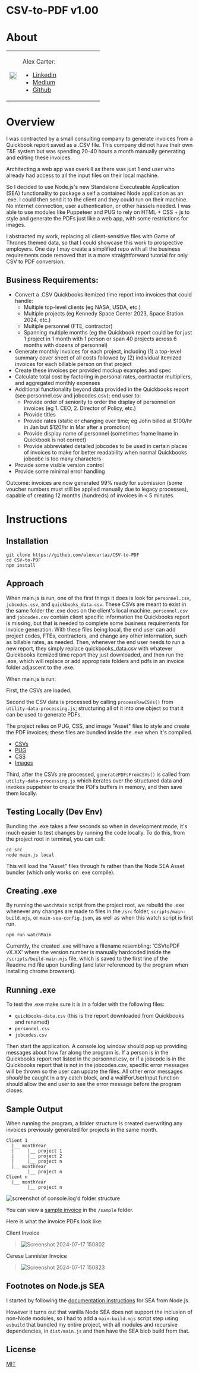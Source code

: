# CSV-to-PDF v1.00

# About

<table >
  <tr>
    <td>
      <img src="https://github.com/user-attachments/assets/4f8a3620-18e3-4f34-830c-50df4ecd52a7" width="100%" />
    </td>
    <td width="200px" >
      <p>Alex Carter:</p>
      <ul>
        <li>
          <a href="https://www.linkedin.com/in/alexandertcarter/" target="_blank">LinkedIn</a>
        </li>
        <li>
          <a href="https://medium.com/@AlexCartaz" target="_blank">Medium</a>
        </li>
        <li>
          <a href="https://github.com/alexcartaz" target="_blank">Github</a>
        </li>
      </ul>
    </td>
  </tr>
</table>


# Overview

I was contracted by a small consulting company to generate invoices from a Quickbook report saved as a .CSV file. This company did not have their own T&E system but was spending 20-40 hours a month manually generating and editing these invoices.

Architecting a web app was overkill as there was just 1 end user who already had access to all the input files on their local machine.

So I decided to use Node.js's new Standalone Executeable Application (SEA) functionality to package a self a contained Node application as an .exe. I could then send it to the client and they could run on their machine. No internet connection, user authentication, or other hassels needed. I was able to use modules like Puppeteer and PUG to rely on HTML + CSS + js to style and generate the PDFs just like a web app, with some restrictions for images.

I abstracted my work, replacing all client-sensitive files with Game of Thrones themed data, so that I could showcase this work to prospective employers. One day I may create a simplified repo with all the business requirements code removed that is a more straightforward tutorial for only CSV to PDF conversion.


## Business Requirements:

- Convert a .CSV Quickbooks itemized time report into invoices that could handle:
  - Multiple top-level clients (eg NASA, USDA, etc.)
  - Multiple projects (eg Kennedy Space Center 2023, Space Station 2024, etc.) 
  - Multiple personnel (FTE, contractor)
  - Spanning multiple months (eg the Quickbook report could be for just 1 project in 1 month with 1 person or span 40 projects across 6 months with dozens of personnel)
- Generate monthly invoices for each project, including (1) a top-level summary cover sheet of all costs followed by (2) individual itemized invoices for each billable person on that project
- Create these invoices per provided mockup examples and spec
- Calculate total cost by factoring in personal rates, contractor multipliers, and aggregated monthly expenses
- Additional functionality beyond data provided in the Quickbooks report (see personnel.csv and jobcodes.csv); end user to:
  - Provide order of seniority to order the display of personnel on invoices (eg 1. CEO, 2. Director of Policy, etc.)
  - Provide titles
  - Provide rates (static or changing over time; eg John billed at $100/hr in Jan but $120/hr in Mar after a promotion)
  - Provide display name of personnel (sometimes fname lname in Quickbook is not correct)
  - Provide abbreviated detailed jobcodes to be used in certain places of invoices to make for better readability when normal Quickbooks jobcobe is too many characters
- Provide some visible version control
- Provide some minimal error handling

Outcome: invoices are now generated 99% ready for submission (some voucher numbers must still be applied manually due to legacy processes), capable of creating 12 months (hundreds) of invoices in < 5 minutes.


# Instructions

## Installation

```
git clone https://github.com/alexcartaz/CSV-to-PDF
cd CSV-to-PDF
npm install
```


## Approach

When main.js is run, one of the first things it does is look for `personnel.csv`, `jobcodes.csv`, and `quickbooks_data.csv`. These CSVs are meant to exist in the same folder the .exe does on the client's local machine. `personnel.csv` and `jobcodes.csv` contain client specific information the Quickbooks report is missing, but that is needed to complete some business requirements for invoice generation. With these files being local, the end user can add project codes, FTEs, contractors, and change any other information, such as billable rates, as needed. Then, whenever the end user needs to run a new report, they simply replace quickbooks_data.csv with whatever Quickbooks itemized time report they just downloaded, and then run the .exe, which will replace or add appropriate folders and pdfs in an invoice folder adjascent to the .exe.

When main.js is run:

First, the CSVs are loaded. 

Second the CSV data is processed by calling `processRawCSVs()` from `utility-data-processing.js`; structuring all of it into one object so that it can be used to generate PDFs.

The project relies on PUG, CSS, and image "Asset" files to style and create the PDF invoices; these files are bundled inside the .exe when it's compiled.
- [CSVs](https://github.com/alexcartaz/CSV-to-PDF/tree/main/src)
- [PUG](https://github.com/alexcartaz/CSV-to-PDF/tree/main/src/assets/templates)
- [CSS](https://github.com/alexcartaz/CSV-to-PDF/tree/main/src/assets/styles)
- [Images](https://github.com/alexcartaz/CSV-to-PDF/tree/main/src/assets/images)

Third, after the CSVs are processed, `generatePDFsFromCSVs()` is called from `utility-data-processing.js` which iterates over the structured data and invokes puppeteer to create the PDFs buffers in memory, and then save them locally.


## Testing Locally (Dev Env)

Bundling the .exe takes a few seconds so when in development mode, it's much easier to test changes by running the code locally. To do this, from the project root in terminal, you can call:

```
cd src
node main.js local
```

This will load the "Asset" files through fs rather than the Node SEA Asset bundler (which only works on .exe compile).


## Creating .exe

By running the `watchMain` script from the project root, we rebuild the .exe whenever any changes are made to files in the `/src` folder, `scripts/main-build.mjs`, or `main-sea-config.json`, as well as when this watch script is first run.

```
npm run watchMain
```

Currently, the created .exe will have a filename resembling: 'CSVtoPDF vX.XX' where the version number is manually hardcoded inside the `/scripts/build-main.mjs` file, which is saved to the first line of the Readme.md file upon bundling (and later referenced by the program when installing chrome browsers).


## Running .exe

To test the .exe make sure it is in a folder with the following files:

- `quickbooks-data.csv` (this is the report downloaded from Quickbooks and renamed)
- `personnel.csv`
- `jobcodes.csv`

Then start the application. A console.log window should pop up providing messages about how far along the program is. If a person is in the Quickbooks report not listed in the personnel.csv, or if a jobcode is in the Quickbooks report that is not in the jobcodes.csv, specific error messages will be thrown so the user can update the files. All other error messages *should* be caught in a try catch block, and a waitForUserInput function should allow the end user to see the error message before the program closes.


## Sample Output

When running the program, a folder structure is created overwriting any invoices previously generated for projects in the same month.

```
Client 1
  |__ monthYear
  |     |__ project 1
  |     |__ project 2
  |     |__ project n
  |__ monthYear
        |__ project n
Client n
  |__ monthYear
        |__ project n
```

![screenshot of console.log'd folder structure](https://github.com/user-attachments/assets/cf7080a4-15ce-40b7-99de-e04d9aa9a9a9)


You can view a [sample invoice](https://github.com/alexcartaz/CSV-to-PDF/blob/main/sample/D-19%20003%20Planning.pdf) in the `/sample` folder.

Here is what the invoice PDFs look like:

Client Invoice

> ![Screenshot 2024-07-17 150802](https://github.com/user-attachments/assets/14e53b2b-426e-4db1-9755-f505085e6ca8)

Cerese Lannister Invoice

> ![Screenshot 2024-07-17 150823](https://github.com/user-attachments/assets/256d2507-2b0d-44ed-b49f-37935d065b5a)


## Footnotes on Node.js SEA

I started by following the [documentation instructions](https://nodejs.org/api/single-executable-applications.html) for SEA from Node.js.

However it turns out that vanilla Node SEA does not support the inclusion of non-Node modules, so I had to add a `main-build.mjs` script step using `esbuild` that bundled my entire project, with all modules and recursive dependencies, in `dist/main.js` and then have the SEA blob build from that.

## License

[MIT](https://choosealicense.com/licenses/mit/)
